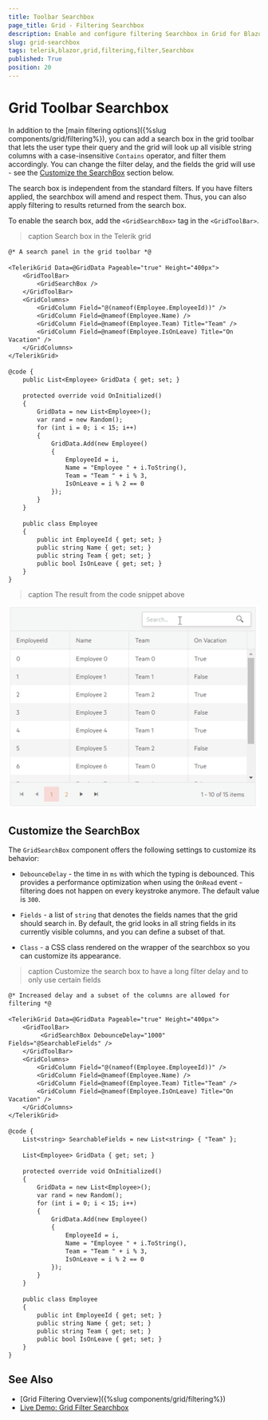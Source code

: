 ```yaml
---
title: Toolbar Searchbox
page_title: Grid - Filtering Searchbox
description: Enable and configure filtering Searchbox in Grid for Blazor.
slug: grid-searchbox
tags: telerik,blazor,grid,filtering,filter,Searchbox
published: True
position: 20
---
```


# Grid Toolbar Searchbox

In addition to the [main filtering options]({%slug components/grid/filtering%}), you can add a search box in the grid toolbar that lets the user type their query and the grid will look up all visible string columns with a case-insensitive `Contains` operator, and filter them accordingly. You can change the filter delay, and the fields the grid will use - see the [Customize the SearchBox](#customize-the-searchbox) section below.

The search box is independent from the standard filters. If you have filters applied, the searchbox will amend and respect them. Thus, you can also apply filtering to results returned from the search box.

To enable the search box, add the `<GridSearchBox>` tag in the `<GridToolBar>`.

>caption Search box in the Telerik grid

````CSHTML
@* A search panel in the grid toolbar *@

<TelerikGrid Data=@GridData Pageable="true" Height="400px">
    <GridToolBar>
        <GridSearchBox />
    </GridToolBar>
    <GridColumns>
        <GridColumn Field="@(nameof(Employee.EmployeeId))" />
        <GridColumn Field=@nameof(Employee.Name) />
        <GridColumn Field=@nameof(Employee.Team) Title="Team" />
        <GridColumn Field=@nameof(Employee.IsOnLeave) Title="On Vacation" />
    </GridColumns>
</TelerikGrid>

@code {
    public List<Employee> GridData { get; set; }

    protected override void OnInitialized()
    {
        GridData = new List<Employee>();
        var rand = new Random();
        for (int i = 0; i < 15; i++)
        {
            GridData.Add(new Employee()
            {
                EmployeeId = i,
                Name = "Employee " + i.ToString(),
                Team = "Team " + i % 3,
                IsOnLeave = i % 2 == 0
            });
        }
    }

    public class Employee
    {
        public int EmployeeId { get; set; }
        public string Name { get; set; }
        public string Team { get; set; }
        public bool IsOnLeave { get; set; }
    }
}
````

>caption The result from the code snippet above

![grid search box](images/search-box-overview.gif)

## Customize the SearchBox

The `GridSearchBox` component offers the following settings to customize its behavior:

* `DebounceDelay` - the time in `ms` with which the typing is debounced. This provides a performance optimization when using the `OnRead` event - filtering does not happen on every keystroke anymore. The default value is `300`.

* `Fields` - a list of `string` that denotes the fields names that the grid should search in. By default, the grid looks in all string fields in its currently visible columns, and you can define a subset of that.

* `Class` - a CSS class rendered on the wrapper of the searchbox so you can customize its appearance.

>caption Customize the search box to have a long filter delay and to only use certain fields

````CSHTML
@* Increased delay and a subset of the columns are allowed for filtering *@

<TelerikGrid Data=@GridData Pageable="true" Height="400px">
    <GridToolBar>
         <GridSearchBox DebounceDelay="1000" Fields="@SearchableFields" />
    </GridToolBar>
    <GridColumns>
        <GridColumn Field="@(nameof(Employee.EmployeeId))" />
        <GridColumn Field=@nameof(Employee.Name) />
        <GridColumn Field=@nameof(Employee.Team) Title="Team" />
        <GridColumn Field=@nameof(Employee.IsOnLeave) Title="On Vacation" />
    </GridColumns>
</TelerikGrid>

@code {
    List<string> SearchableFields = new List<string> { "Team" };

    List<Employee> GridData { get; set; }

    protected override void OnInitialized()
    {
        GridData = new List<Employee>();
        var rand = new Random();
        for (int i = 0; i < 15; i++)
        {
            GridData.Add(new Employee()
            {
                EmployeeId = i,
                Name = "Employee " + i.ToString(),
                Team = "Team " + i % 3,
                IsOnLeave = i % 2 == 0
            });
        }
    }

    public class Employee
    {
        public int EmployeeId { get; set; }
        public string Name { get; set; }
        public string Team { get; set; }
        public bool IsOnLeave { get; set; }
    }
}
````


## See Also

  * [Grid Filtering Overview]({%slug components/grid/filtering%})
  * [Live Demo: Grid Filter Searchbox](https://demos.telerik.com/blazor-ui/grid/searchbox)

